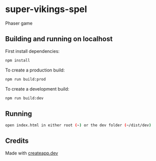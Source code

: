 # super-vikings-spel

Phaser game

## Building and running on localhost

First install dependencies:

```sh
npm install
```

To create a production build:

```sh
npm run build:prod
```

To create a development build:

```sh
npm run build:dev
```

## Running

```sh
open index.html in either root (~) or the dev folder (~/dist/dev)
```

## Credits

Made with [createapp.dev](https://createapp.dev/)
